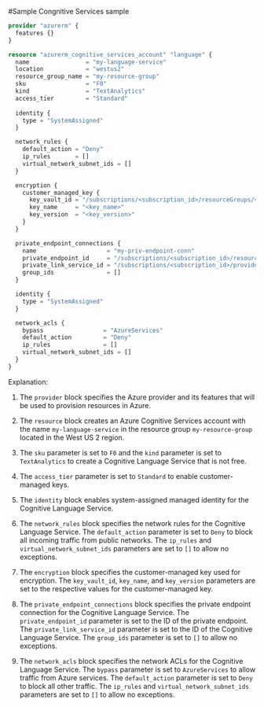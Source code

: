 #Sample Congnitive Services sample



```terraform
provider "azurerm" {
  features {}
}

resource "azurerm_cognitive_services_account" "language" {
  name                = "my-language-service"
  location            = "westus2"
  resource_group_name = "my-resource-group"
  sku                 = "F0"
  kind                = "TextAnalytics"
  access_tier         = "Standard"
  
  identity {
    type = "SystemAssigned"
  }

  network_rules {
    default_action = "Deny"
    ip_rules       = []
    virtual_network_subnet_ids = []
  }

  encryption {
    customer_managed_key {
      key_vault_id = "/subscriptions/<subscription_id>/resourceGroups/<resource_group_name>/providers/Microsoft.KeyVault/vaults/<key_vault_name>"
      key_name     = "<key_name>"
      key_version  = "<key_version>"
    }
  }

  private_endpoint_connections {
    name                    = "my-priv-endpoint-conn"
    private_endpoint_id     = "/subscriptions/<subscription_id>/resourceGroups/<resource_group_name>/providers/Microsoft.Network/privateEndpoints/<priv_endpoint_name>"
    private_link_service_id = "/subscriptions/<subscription_id>/providers/Microsoft.CognitiveServices/accounts/my-language-service"
    group_ids               = []
  }

  identity {
    type = "SystemAssigned"
  }

  network_acls {
    bypass                 = "AzureServices"
    default_action         = "Deny"
    ip_rules               = []
    virtual_network_subnet_ids = []
  }
}
```

Explanation:

1. The `provider` block specifies the Azure provider and its features that will be used to provision resources in Azure.

2. The `resource` block creates an Azure Cognitive Services account with the name `my-language-service` in the resource group `my-resource-group` located in the West US 2 region.

3. The `sku` parameter is set to `F0` and the `kind` parameter is set to `TextAnalytics` to create a Cognitive Language Service that is not free.

4. The `access_tier` parameter is set to `Standard` to enable customer-managed keys.

5. The `identity` block enables system-assigned managed identity for the Cognitive Language Service.

6. The `network_rules` block specifies the network rules for the Cognitive Language Service. The `default_action` parameter is set to `Deny` to block all incoming traffic from public networks. The `ip_rules` and `virtual_network_subnet_ids` parameters are set to `[]` to allow no exceptions.

7. The `encryption` block specifies the customer-managed key used for encryption. The `key_vault_id`, `key_name`, and `key_version` parameters are set to the respective values for the customer-managed key.

8. The `private_endpoint_connections` block specifies the private endpoint connection for the Cognitive Language Service. The `private_endpoint_id` parameter is set to the ID of the private endpoint. The `private_link_service_id` parameter is set to the ID of the Cognitive Language Service. The `group_ids` parameter is set to `[]` to allow no exceptions.

9. The `network_acls` block specifies the network ACLs for the Cognitive Language Service. The `bypass` parameter is set to `AzureServices` to allow traffic from Azure services. The `default_action` parameter is set to `Deny` to block all other traffic. The `ip_rules` and `virtual_network_subnet_ids` parameters are set to `[]` to allow no exceptions.